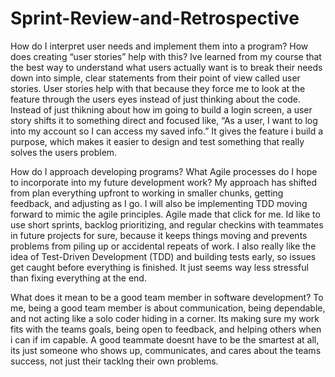 # Sprint-Review-and-Retrospective
How do I interpret user needs and implement them into a program? How does creating “user stories” help with this?
Ive learned from my course that the best way to understand what users actually want is to break their needs down into simple, clear statements from their point of view called user stories. User stories help with that because they force me to look at the feature through the users eyes instead of just thinking about the code. Instead of just thikning about how im going to build a login screen, a user story shifts it to something direct and focused like, “As a user, I want to log into my account so I can access my saved info.” It gives the feature i build a purpose, which makes it easier to design and test something that really solves the users problem.

How do I approach developing programs? What Agile processes do I hope to incorporate into my future development work?
My approach has shifted from plan everything upfront to working in smaller chunks, getting feedback, and adjusting as I go. I will also be implementing TDD moving forward to mimic the agile principles. Agile made that click for me. Id like to use short sprints, backlog prioritizing, and regular checkins with teammates in future projects for sure, because it keeps things moving and prevents problems from piling up or accidental repeats of work. I also really like the idea of Test-Driven Development (TDD) and building tests early, so issues get caught before everything is finished. It just seems way less stressful than fixing everything at the end.

What does it mean to be a good team member in software development?
To me, being a good team member is about communication, being dependable, and not acting like a solo coder hiding in a corner. Its making sure my work fits with the teams goals, being open to feedback, and helping others when i can if im capable. A good teammate doesnt have to be the smartest at all, its just someone who shows up, communicates, and cares about the teams success, not just their tacklng their own problems.
